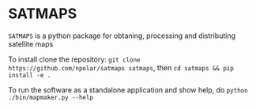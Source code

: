 # SATMAPS

`SATMAPS` is a python package for obtaning, processing and distributing satellite maps

To install clone the repository: `git clone https://github.com/npolar/satmaps satmaps`, then `cd satmaps && pip install -e .`

To run the software as a standalone application and show help, do `python ./bin/mapmaker.py --help`
